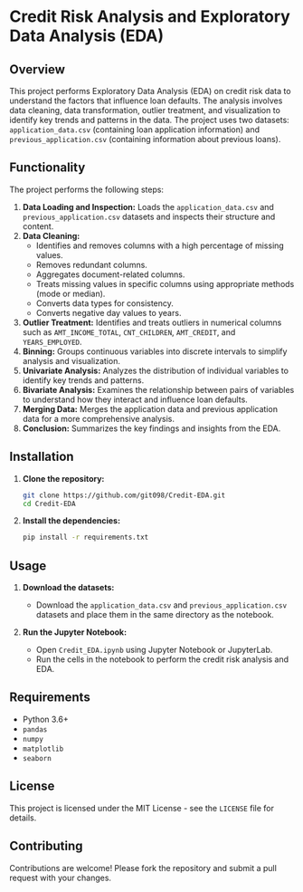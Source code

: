 # Credit Risk Analysis and Exploratory Data Analysis (EDA)

## Overview

This project performs Exploratory Data Analysis (EDA) on credit risk data to understand the factors that influence loan defaults. The analysis involves data cleaning, data transformation, outlier treatment, and visualization to identify key trends and patterns in the data. The project uses two datasets: `application_data.csv` (containing loan application information) and `previous_application.csv` (containing information about previous loans).

## Functionality

The project performs the following steps:

1.  **Data Loading and Inspection:** Loads the `application_data.csv` and `previous_application.csv` datasets and inspects their structure and content.
2.  **Data Cleaning:**
    *   Identifies and removes columns with a high percentage of missing values.
    *   Removes redundant columns.
    *   Aggregates document-related columns.
    *   Treats missing values in specific columns using appropriate methods (mode or median).
    *   Converts data types for consistency.
    *   Converts negative day values to years.
3.  **Outlier Treatment:** Identifies and treats outliers in numerical columns such as `AMT_INCOME_TOTAL`, `CNT_CHILDREN`, `AMT_CREDIT`, and `YEARS_EMPLOYED`.
4.  **Binning:** Groups continuous variables into discrete intervals to simplify analysis and visualization.
5.  **Univariate Analysis:** Analyzes the distribution of individual variables to identify key trends and patterns.
6.  **Bivariate Analysis:** Examines the relationship between pairs of variables to understand how they interact and influence loan defaults.
7.  **Merging Data:** Merges the application data and previous application data for a more comprehensive analysis.
8.  **Conclusion:** Summarizes the key findings and insights from the EDA.

## Installation

1.  **Clone the repository:**

    ```bash
    git clone https://github.com/git098/Credit-EDA.git
    cd Credit-EDA
    ```

2.  **Install the dependencies:**

    ```bash
    pip install -r requirements.txt
    ```

## Usage

1.  **Download the datasets:**

    *   Download the `application_data.csv` and `previous_application.csv` datasets and place them in the same directory as the notebook.
2.  **Run the Jupyter Notebook:**

    *   Open `Credit_EDA.ipynb` using Jupyter Notebook or JupyterLab.
    *   Run the cells in the notebook to perform the credit risk analysis and EDA.

## Requirements

*   Python 3.6+
*   `pandas`
*   `numpy`
*   `matplotlib`
*   `seaborn`

## License

This project is licensed under the MIT License - see the `LICENSE` file for details.

## Contributing

Contributions are welcome! Please fork the repository and submit a pull request with your changes.
